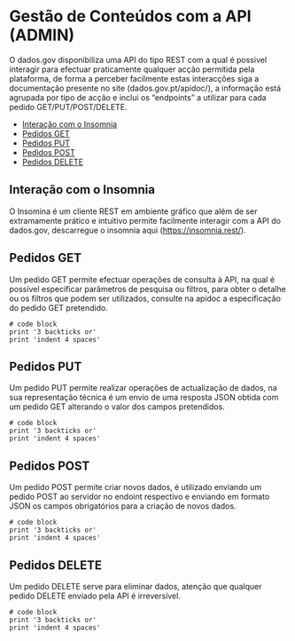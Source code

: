 # Gestão de Conteúdos com a API (ADMIN)

O dados.gov disponibiliza uma API do tipo REST com a qual é possivel interagir para efectuar praticamente qualquer acção permitida pela plataforma, de forma a perceber facilmente estas interacções siga a documentação presente no site (dados.gov.pt/apidoc/), a informação está agrupada por tipo de acção e inclui os “endpoints” a utilizar para cada pedido GET/PUT/POST/DELETE.

- [Interação com o Insomnia](#interação-com-o-insomnia)
- [Pedidos GET](#pedidos-get)
- [Pedidos PUT](#pedidos-put)
- [Pedidos POST](#pedidos-post)
- [Pedidos DELETE](#pedidos-delete)
 
## Interação com o Insomnia

O Insomina é um cliente REST em ambiente gráfico que além de ser extramamente prático e intuitivo permite facilmente interagir com a API do dados.gov, descarregue o insomnia aqui (https://insomnia.rest/).

## Pedidos GET

Um pedido GET permite efectuar operações de consulta à API, na qual é possível especificar parâmetros de pesquisa ou filtros, para obter o detalhe ou os filtros que podem ser utilizados, consulte na apidoc a especificação do pedido GET pretendido.

```
# code block
print '3 backticks or'
print 'indent 4 spaces'
```

##	Pedidos PUT

Um pedido PUT permite realizar operações de actualização de dados, na sua representação técnica é um envio de uma resposta JSON obtida com um pedido GET alterando o valor dos campos pretendidos.

```
# code block
print '3 backticks or'
print 'indent 4 spaces'
```

## Pedidos POST

Um pedido POST permite criar novos dados, é utilizado enviando um pedido POST ao servidor no endoint respectivo e enviando em formato JSON os campos obrigatórios para a criação de novos dados.

```
# code block
print '3 backticks or'
print 'indent 4 spaces'
```


## Pedidos DELETE

Um pedido DELETE serve para eliminar dados, atenção que qualquer pedido DELETE enviado pela API é irreversível.

```
# code block
print '3 backticks or'
print 'indent 4 spaces'
```
